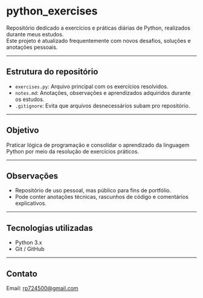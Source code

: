 # python_exercises

Repositório dedicado a exercícios e práticas diárias de Python, realizados durante meus estudos.  
Este projeto é atualizado frequentemente com novos desafios, soluções e anotações pessoais.

---

## Estrutura do repositório

- `exercises.py`: Arquivo principal com os exercícios resolvidos.
- `notes.md`: Anotações, observações e aprendizados adquiridos durante os estudos.
- `.gitignore`: Evita que arquivos desnecessários subam pro repositório.

---

## Objetivo

Praticar lógica de programação e consolidar o aprendizado da linguagem Python por meio da resolução de exercícios práticos.

---

## Observações

- Repositório de uso pessoal, mas público para fins de portfólio.
- Pode conter anotações técnicas, rascunhos de código e comentários explicativos.

---

## Tecnologias utilizadas

- Python 3.x  
- Git / GitHub

---

## Contato

Email: rp724500@gmail.com 
